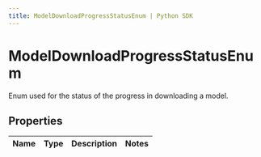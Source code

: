 ```yaml
---
title: ModelDownloadProgressStatusEnum | Python SDK
---
```


# ModelDownloadProgressStatusEnum

Enum used for the status of the progress in downloading a model.

## Properties

Name | Type | Description | Notes
------------ | ------------- | ------------- | -------------



